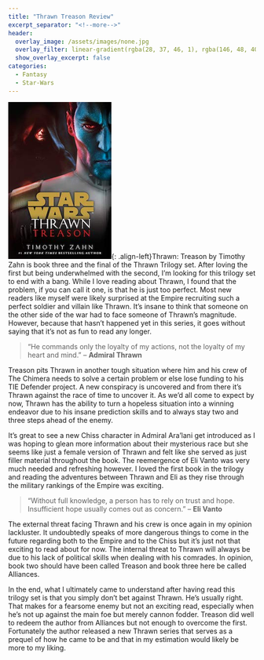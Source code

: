 ```yaml
---
title: "Thrawn Treason Review"
excerpt_separator: "<!--more-->"
header:
  overlay_image: /assets/images/none.jpg
  overlay_filter: linear-gradient(rgba(28, 37, 46, 1), rgba(146, 48, 40, 1))
  show_overlay_excerpt: false
categories:
  - Fantasy
  - Star-Wars
---
```

![thrawn-treason-cover](/assets/images/thrawn-treason.jpg){: .align-left}Thrawn: Treason by Timothy Zahn is book three and the final of the Thrawn Trilogy set. After loving the first but being underwhelmed with the second, I’m looking for this trilogy set to end with a bang. While I love reading about Thrawn, I found that the problem, if you can call it one, is that he is just too perfect. Most new readers like myself were likely surprised at the Empire recruiting such a perfect soldier and villain like Thrawn. It’s insane to think that someone on the other side of the war had to face someone of Thrawn’s magnitude. However, because that hasn’t happened yet in this series, it goes without saying that it’s not as fun to read any longer.

>“He commands only the loyalty of my actions, not the loyalty of my heart and mind.” – **Admiral Thrawn**

Treason pits Thrawn in another tough situation where him and his crew of The Chimera needs to solve a certain problem or else lose funding to his TIE Defender project. A new conspiracy is uncovered and from there it’s Thrawn against the race of time to uncover it. As we’d all come to expect by now, Thrawn has the ability to turn a hopeless situation into a winning endeavor due to his insane prediction skills and to always stay two and three steps ahead of the enemy.

It’s great to see a new Chiss character in Admiral Ara’lani get introduced as I was hoping to glean more information about their mysterious race but she seems like just a female version of Thrawn and felt like she served as just filler material throughout the book. The reemergence of Eli Vanto was very much needed and refreshing however. I loved the first book in the trilogy and reading the adventures between Thrawn and Eli as they rise through the military rankings of the Empire was exciting.

>“Without full knowledge, a person has to rely on trust and hope. Insufficient hope usually comes out as concern.” – **Eli Vanto**

The external threat facing Thrawn and his crew is once again in my opinion lackluster. It undoubtedly speaks of more dangerous things to come in the future regarding both to the Empire and to the Chiss but it’s just not that exciting to read about for now. The internal threat to Thrawn will always be due to his lack of political skills when dealing with his comrades. In opinion, book two should have been called Treason and book three here be called Alliances.

In the end, what I ultimately came to understand after having read this trilogy set is that you simply don’t bet against Thrawn. He’s usually right. That makes for a fearsome enemy but not an exciting read, especially when he’s not up against the main foe but merely cannon fodder. Treason did well to redeem the author from Alliances but not enough to overcome the first. Fortunately the author released a new Thrawn series that serves as a prequel of how he came to be and that in my estimation would likely be more to my liking.